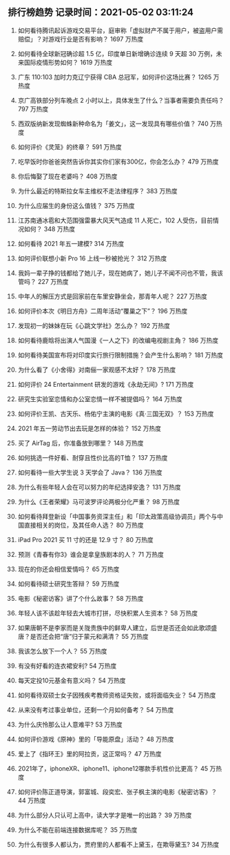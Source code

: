 
## 排行榜趋势 记录时间：2021-05-02 03:11:24
  
  1. 如何看待腾讯起诉游戏交易平台，庭审称「虚拟财产不属于用户，被盗用户需赔偿」？对游戏行业是否有影响？ 1697 万热度
    
  2. 如何看待全球新冠确诊超 1.5 亿，印度单日新增确诊连续 9 天超 30 万例，未来国际疫情形势如何？ 1619 万热度
    
  3. 广东 110:103 加时力克辽宁获得 CBA 总冠军，如何评价这场比赛？ 1265 万热度
    
  4. 京广高铁部分列车晚点 2 小时以上，具体发生了什么？当事者需要负责任吗？ 797 万热度
    
  5. 西双版纳新发现蜘蛛新种命名为「姜文」，这一发现具有哪些价值？ 740 万热度
    
  6. 如何评价《灵笼》的终章？ 591 万热度
    
  7. 吃早饭时你爸爸突然告诉你其实你们家有300亿，你会怎么办？ 479 万热度
    
  8. 你后悔娶了现在老婆吗？ 408 万热度
    
  9. 为什么最近的特斯拉女车主维权不走法律程序？ 383 万热度
    
  10. 为什么应届生的身份这么值钱？ 375 万热度
    
  11. 江苏南通冰雹和大范围强雷暴大风天气造成 11 人死亡，102 人受伤，目前情况如何？ 348 万热度
    
  12. 如何看待 2021 年五一建模? 314 万热度
    
  13. 如何评价联想小新 Pro 16 上线一秒被抢光？ 312 万热度
    
  14. 我妈一辈子挣的钱都给了她儿子，现在她病了，她儿子不闻不问也不管，我该管吗？ 227 万热度
    
  15. 中年人的解压方式是回家前在车里安静坐会，那青年人呢？ 227 万热度
    
  16. 如何评价本次《明日方舟》二周年活动“覆巢之下”？ 196 万热度
    
  17. 发现初一的妹妹在玩《心跳文学社》怎么办？ 192 万热度
    
  18. 如何看待鹿晗将出演人气国漫《一人之下》的改编电视剧主角？ 186 万热度
    
  19. 如何看待美国宣布将对印度实行旅行限制措施？会产生什么影响？ 181 万热度
    
  20. 为什么看了《小舍得》对南俪一家观感不太好？ 178 万热度
    
  21. 如何评价 24 Entertainment 研发的游戏《永劫无间》? 171 万热度
    
  22. 研究生实验室恋情和办公室恋情一样不被提倡吗？ 164 万热度
    
  23. 如何评价王凯、古天乐、杨佑宁主演的电影《真·三国无双》？ 153 万热度
    
  24. 2021 年五一劳动节出去玩是怎样的体验？ 152 万热度
    
  25. 买了 AirTag 后，你准备放到哪里？ 148 万热度
    
  26. 如何挑选一件好看、耐穿且性价比高的T恤？ 137 万热度
    
  27. 如何看待一些大学生说 3 天学会了 Java？ 136 万热度
    
  28. 为什么有些年轻人会在可以努力的年纪选择安逸？ 131 万热度
    
  29. 为什么《王者荣耀》马可波罗评论两极分化严重？ 98 万热度
    
  30. 如何看待拜登新设「中国事务资深主任」和「印太政策高级协调员」两个与中国直接相关的岗位，及其任命人选？ 80 万热度
    
  31. iPad Pro 2021 买 11 寸的还是 12.9 寸？ 80 万热度
    
  32. 预测《青春有你3》谁会是拿皇族剧本的人？ 71 万热度
    
  33. 现在的你还会相信爱情吗？ 65 万热度
    
  34. 如何看待硕士研究生答辩？ 59 万热度
    
  35. 电影《秘密访客》讲了个什么故事？ 58 万热度
    
  36. 年轻人该不该趁年轻去大城市打拼，尽快积累人生资本？ 58 万热度
    
  37. 如果唐朝不是李家而是关陇贵族中的鲜卑人建立，后世是否还会如此歌颂盛唐？是否还会把“唐”归于蒙元和满清？ 55 万热度
    
  38. 我该怎么放下一个人？ 55 万热度
    
  39. 有没有好看的连衣裙安利? 54 万热度
    
  40. 每天定投10元基金有意义吗？ 54 万热度
    
  41. 如何看待双硕士女子因残疾考教师资格证失败，或将面临失业？ 54 万热度
    
  42. 从来没有考过事业单位，还剩一个月如何备考？ 54 万热度
    
  43. 为什么庆怜那么让人意难平? 53 万热度
    
  44. 如何评价游戏《原神》里的「导能原盘」活动？ 48 万热度
    
  45. 爱上了《指环王》里的阿拉贡，这正常吗？ 47 万热度
    
  46. 2021年了，iphoneXR、iphone11、iphone12哪款手机性价比更高？ 45 万热度
    
  47. 如何评价陈正道导演，郭富城、段奕宏、张子枫主演的电影《秘密访客》？ 44 万热度
    
  48. 为什么部分人只认可上高中，读大学才是唯一的出路？ 39 万热度
    
  49. 为什么不能在前端连接数据库呢？ 35 万热度
    
  50. 为什么有很多人都认为，贾府里的人都看不上黛玉，在欺辱黛玉? 34 万热度
    